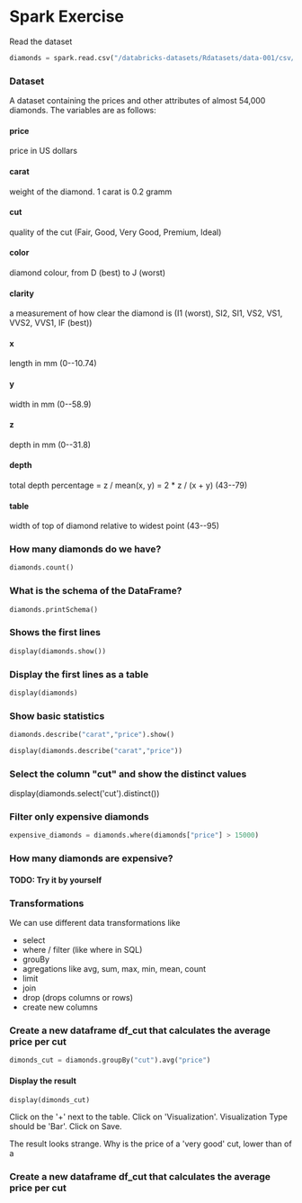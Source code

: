 # Spark Exercise

Read the dataset 
```python
diamonds = spark.read.csv("/databricks-datasets/Rdatasets/data-001/csv/ggplot2/diamonds.csv", header="true", inferSchema="true")
```

### Dataset 

A dataset containing the prices and other attributes of almost 54,000 diamonds. The variables are as follows:

#### price
price in US dollars

#### carat
weight of the diamond. 1 carat is 0.2 gramm

#### cut
quality of the cut (Fair, Good, Very Good, Premium, Ideal)

#### color
diamond colour, from D (best) to J (worst)

#### clarity
a measurement of how clear the diamond is (I1 (worst), SI2, SI1, VS2, VS1, VVS2, VVS1, IF (best))

#### x
length in mm (0--10.74)

#### y
width in mm (0--58.9)

#### z
depth in mm (0--31.8)

#### depth
total depth percentage = z / mean(x, y) = 2 * z / (x + y) (43--79)

#### table
width of top of diamond relative to widest point (43--95)


### How many diamonds do we have?
```python
diamonds.count()
```

### What is the schema of the DataFrame?

```python
diamonds.printSchema()
```

### Shows the first lines

```python
display(diamonds.show())
```


### Display the first lines as a table
```python
display(diamonds)
```

### Show basic statistics

```python
diamonds.describe("carat","price").show()
```

```python
display(diamonds.describe("carat","price"))
```

### Select  the column "cut" and show the distinct values

display(diamonds.select('cut').distinct())

### Filter only expensive diamonds

```python
expensive_diamonds = diamonds.where(diamonds["price"] > 15000)
```

### How many diamonds are expensive?
 
#### TODO: Try it by yourself

### Transformations 

We can use different data transformations like
- select
- where / filter (like where in SQL)
- grouBy
- agregations like avg, sum, max, min, mean, count
- limit 
- join
- drop (drops columns or rows)
- create new columns

### Create a new dataframe df_cut that calculates the average price per cut

```python
dimonds_cut = diamonds.groupBy("cut").avg("price")
```

#### Display the result

```python
display(dimonds_cut)
```

Click on the '+' next to the table. Click on 'Visualization'. Visualization Type should be 'Bar'. Click on Save.

The result looks strange. Why is the price of a 'very good' cut, lower than of a 
### Create a new dataframe df_cut that calculates the average price per cut




